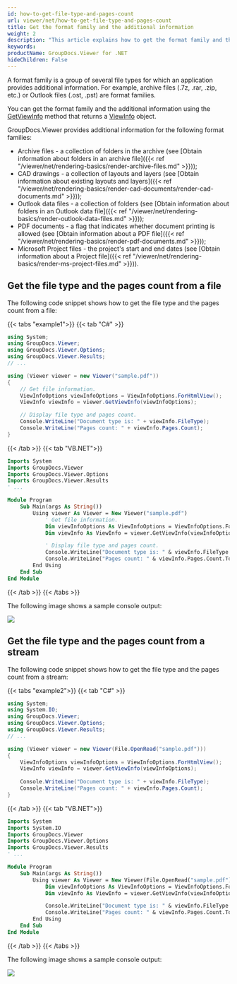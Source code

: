 ```yaml
---
id: how-to-get-file-type-and-pages-count
url: viewer/net/how-to-get-file-type-and-pages-count
title: Get the format family and the additional information
weight: 2
description: "This article explains how to get the format family and the additional information using .NET / C# with GroupDocs.Viewer for .NET."
keywords: 
productName: GroupDocs.Viewer for .NET
hideChildren: False
---
```

A format family is a group of several file types for which an application provides additional information. For example, archive files (.7z, .rar, .zip, etc.) or Outlook files (.ost, .pst) are format families.

You can get the format family and the additional information using the [GetViewInfo](https://reference.groupdocs.com/viewer/net/groupdocs.viewer/viewer/methods/getviewinfo) method that returns a [ViewInfo](https://reference.groupdocs.com/viewer/net/groupdocs.viewer.results/viewinfo) object.

GroupDocs.Viewer provides additional information for the following format families:

* Archive files - a collection of folders in the archive (see [Obtain information about folders in an archive file]({{< ref "/viewer/net/rendering-basics/render-archive-files.md" >}}));
* CAD drawings - a collection of layouts and layers (see [Obtain information about existing layouts and layers]({{< ref "/viewer/net/rendering-basics/render-cad-documents/render-cad-documents.md" >}}));
* Outlook data files - a collection of folders (see [Obtain information about folders in an Outlook data file]({{< ref "/viewer/net/rendering-basics/render-outlook-data-files.md" >}}));
* PDF documents - a flag that indicates whether document printing is allowed (see [Obtain information about a PDF file]({{< ref "/viewer/net/rendering-basics/render-pdf-documents.md" >}}));
* Microsoft Project files - the project's start and end dates (see [Obtain information about a Project file]({{< ref "/viewer/net/rendering-basics/render-ms-project-files.md" >}})).

## Get the file type and the pages count from a file

The following code snippet shows how to get the file type and the pages count from a file:

{{< tabs "example1">}}
{{< tab "C#" >}}
```csharp
using System;
using GroupDocs.Viewer;
using GroupDocs.Viewer.Options;
using GroupDocs.Viewer.Results;
// ...

using (Viewer viewer = new Viewer("sample.pdf"))
{
    // Get file information.
    ViewInfoOptions viewInfoOptions = ViewInfoOptions.ForHtmlView();
    ViewInfo viewInfo = viewer.GetViewInfo(viewInfoOptions);

    // Display file type and pages count.
    Console.WriteLine("Document type is: " + viewInfo.FileType);
    Console.WriteLine("Pages count: " + viewInfo.Pages.Count);
}
```
{{< /tab >}}
{{< tab "VB.NET">}}
```vb
Imports System
Imports GroupDocs.Viewer
Imports GroupDocs.Viewer.Options
Imports GroupDocs.Viewer.Results
' ...

Module Program
    Sub Main(args As String())
        Using viewer As Viewer = New Viewer("sample.pdf")
            ' Get file information.
            Dim viewInfoOptions As ViewInfoOptions = ViewInfoOptions.ForHtmlView()
            Dim viewInfo As ViewInfo = viewer.GetViewInfo(viewInfoOptions)

            ' Display file type and pages count.
            Console.WriteLine("Document type is: " & viewInfo.FileType.ToString())
            Console.WriteLine("Pages count: " & viewInfo.Pages.Count.ToString())
        End Using
    End Sub
End Module
```
{{< /tab >}}
{{< /tabs >}}

The following image shows a sample console output:

![](/viewer/net/images/how-to-get-file-type-and-pages-count.png)

## Get the file type and the pages count from a stream

The following code snippet shows how to get the file type and the pages count from a stream:

{{< tabs "example2">}}
{{< tab "C#" >}}
```csharp
using System;
using System.IO;
using GroupDocs.Viewer;
using GroupDocs.Viewer.Options;
using GroupDocs.Viewer.Results;
// ...

using (Viewer viewer = new Viewer(File.OpenRead("sample.pdf")))
{
    ViewInfoOptions viewInfoOptions = ViewInfoOptions.ForHtmlView();
    ViewInfo viewInfo = viewer.GetViewInfo(viewInfoOptions);
 
    Console.WriteLine("Document type is: " + viewInfo.FileType);
    Console.WriteLine("Pages count: " + viewInfo.Pages.Count);
}
```
{{< /tab >}}
{{< tab "VB.NET">}}
```vb
Imports System
Imports System.IO
Imports GroupDocs.Viewer
Imports GroupDocs.Viewer.Options
Imports GroupDocs.Viewer.Results
' ...

Module Program
    Sub Main(args As String())
        Using viewer As Viewer = New Viewer(File.OpenRead("sample.pdf"))
            Dim viewInfoOptions As ViewInfoOptions = ViewInfoOptions.ForHtmlView()
            Dim viewInfo As ViewInfo = viewer.GetViewInfo(viewInfoOptions)

            Console.WriteLine("Document type is: " & viewInfo.FileType.ToString())
            Console.WriteLine("Pages count: " & viewInfo.Pages.Count.ToString())
        End Using
    End Sub
End Module
```
{{< /tab >}}
{{< /tabs >}}

The following image shows a sample console output:

![](/viewer/net/images/how-to-get-file-type-and-pages-count.png)